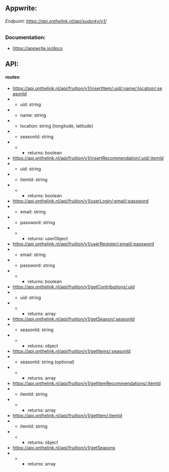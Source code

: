 ## Appwrite:
###### Endpoint: https://api.onthelink.nl/api/sudorky/v1/

### Documentation:
- https://appwrite.io/docs

## API:
#### routes:
- https://api.onthelink.nl/api/fruition/v1/insertItem/:uid/:name/:location/:seasonId
- - uid: string
- - name: string
- - location: string {longitude, latitude}
- - seasonId: string
- - - returns: boolean
- https://api.onthelink.nl/api/fruition/v1/insertRecommendation/:uid/:itemId
- - uid: string
- - itemId: string
- - - returns: boolean
- https://api.onthelink.nl/api/fruition/v1/userLogin/:email/:password
- - email: string
- - password: string
- - - returns: userObject
- https://api.onthelink.nl/api/fruition/v1/userRegister/:email/:password
- - email: string
- - password: string
- - - returns: boolean
- https://api.onthelink.nl/api/fruition/v1/getContributions/:uid
- - uid: string
- - - returns: array
- https://api.onthelink.nl/api/fruition/v1/getSeason/:seasonId
- - seasonId: string
- - - returns: object
- https://api.onthelink.nl/api/fruition/v1/getItems/:seasonId
- - seasonId: string (optional)
- - - returns: array
- https://api.onthelink.nl/api/fruition/v1/getItemRecommendations/:itemId
- - itemId: string
- - - returns: array
- https://api.onthelink.nl/api/fruition/v1/getItem/:itemId
- - itemId: string
- - - returns: object
- https://api.onthelink.nl/api/fruition/v1/getSeasons
- - - returns: array
